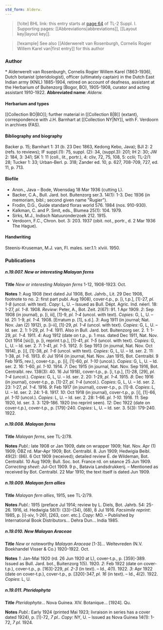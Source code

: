 ```yaml
---
std_form: Alderw.
---
```


> [!cite] BHL link: this entry starts at [page 64](https://www.biodiversitylibrary.org/page/33264791) of TL-2 Suppl. I.
> Supporting pages: [[Abbreviations|abbreviations]], [[Layout key|layout key]].

> [!example] See also [[Alderwerelt van Rosenburgh, Cornelis Rogier Willem Karel van|first entry]] for this author

### Author

\* Alderwerelt van Rosenburgh, Cornelis Rogier Willem Karel (1863-1936), Dutch botanist (pteridologist), officer (ultimately captain) in the Dutch East Indian army (KNIL) 1885-1904, retired on account of deafness, assistant at the Herbarium of Buitenzorg (Bogor, BO), 1905-1908, curator and acting assistant 1910-1922. 
**Abbreviated name**: *Alderw.*

#### Herbarium and types

[[Collection BO|BO]]; further material in [[Collection B|B]] (extant), correspondence with J.H. Barnhart at [[Collection NY|NY]], with F. Verdoorn in archives (FAS).

#### Bibliography and biography

Backer p. 15; Barnhart 1: 31 (b. 23 Dec 1863, Kedong Kebo, Java); BJI 2: 2 (refs. to reviews); IF suppl.(1): 75, suppl. (2): 34, (suppl.3): 201; IH 2: 30; JW 2: 184, 3: 341; SK 1: 11 (coll., lit., portr.), 4: cliv, 72, 75, 108, 5: cclii; TL-2/1: 28; Tucker 1: 33; Urban-Berl. p. 318; Zander ed. 10, p. 627, 708-709, 727, ed. 11, p. 713.

#### Biofile

- Anon., Java – Bode, Woensdag 18 Mar 1936 (cutting L).
- Backer, C.A., Bull. Jard. bot. Buitenzorg ser.3. 14(1): 1-3. Dec 1936 (in memoriam, bibl.; second given name "Rugier").
- Frodin, D.G., Guide standard floras world 576. 1984 (nos. 910-930).
- Kalkman, C. and P. Smit, eds., Blumea 25(1): 104. 1979.
- Sirks, M.J., Indisch Natuuronderzoek 212. 1915.
- Verdoorn, F.C., Chron. bot. 3: 203. 1937 (obit. not., portr., d. 2 Mar 1936 The Hague).

#### Handwriting

Steenis-Kruseman, M.J. van, Fl. males. ser.1.1: xlviii. 1950.

### Publications

##### n.19.007. New or interesting Malayan ferns

**Title**
*New or interesting Malayan ferns* 1-12, 1908-1923. Oct.

**Notes**
*1*: Aug 1908 (text dated Jul 1908, Bot. Jahrb., Lit. 29 Dec 1908, footnote to no. 2: first part publ. Aug 1908), cover-t.p., p. \[i, t.p.\], \[1\]-27, *pl. 1-8* (uncol. with text). *Copy*: L, U. – Issued as Bull. Dépt. Agric. Ind. néerl. 18: 1-27, *pl. 1-8.* 1908. *Review*: Peter, A., Bot. Zeit. 2(67): 91. 1 Apr 1909.
*2*: Sep 1908 (in journal), p. \[i, iii\], \[1\]-9, *pl. 1-4* (uncol. with text). *Copies*: G, L, U. – Id. 21: 1-9, *pl. 1-4.* 1908. \[Erratum p. \[1\], s.d.\].
*3*: Aug 1911 (in journal; Nat. Nov. Jan (2) 1912), p. \[i-ii\], \[1\]-29, *pl. 1-4* (uncol. with text).
*Copies*: G, L, U. – Id. ser. 2. 1: 1-29, *pl. 1-4.* 1911. Also in Bull. Jard. bot. Buitenzorg ser. 2. 1: 1-29, *pl. 1-4.* 1911.
*4*: Aug 1912 (date on t.p., p. 1 mss. dated Dec 1911, Nat. Nov. Oct 1914 \[sic\]), p. \[i, reprint t.p.\], \[1\]-41, *pl. 1-5* (uncol. with text). *Copies*: G, L, U. – Id. ser. 2. 7: 1-41, *pl. 1-5.* 1912.
*5*: Sep 1913 (in journal, Nat. Nov. Oct 1914), p. \[i\], \[1\]-38, *pl. 1-6* (uncol. with text). *Copies*: G, L, U. – Id. ser. 2. 11: 1-38, *pl. 1-6.* 1913.
*6*: Jul 1914 (in journal, Nat. Nov. Jan 1915, Bot. Centralbl. 9 Feb 1915, rev.), cover-t.p., p. \[i\], \[1\]-60, *pl. 1-10* (uncol.). *Copies*: G, L, U. – Id. ser. 2. 16: 1-60, *pl. 1-10.* 1914.
*7*: Dec 1915 (in journal, Nat. Nov. Sep 1916, Bot. Centralbl. rev. 138(3): 40. 16 Jul 1918), cover-t.p., p. \[i, t.p.\], \[1\]-28, \[29\], *pl. 1-4* (uncol.). *Copies*: G, L, U. – Id. ser. 2. 20: 1-29, *pl. 1-4.* 1915.
*8*: Dec 1916 (in journal), cover-t.p., p. \[1\]-27, *pl. 1-4* (uncol.). *Copies*: G, L, U. – Id. ser. 2. 23: 1-27, *pl. 1-4.* 1916.
*9*: Feb 1917 (in journal), cover-t.p., p. \[1\]-8. *Copies*: L, U. – Id. ser. 2. 24: 1-8. 1917.
*10*: Oct 1918 (in journal), cover-t.p., p. \[i\], \[1\]-66, *pl. 1-10* (uncol.). *Copies*: L, U. – Id. ser. 2. 28: 1-66. *pl. 1-10.* 1916.
*11*: Sep 1920, Id. ser. 3. 3: 129-186. 1920 (no reprint seen).
*12*: Dec 1922 (date on cover-t.p.), cover-t.p., p. \[179\]-240. *Copies*: L, U. – Id. ser. 3. 5(3): 179-240. 1922.

##### n.19.008. Malayan ferns

**Title**
*Malayan ferns*, see TL-2/78.

**Notes**
*Publ*.: late 1908 or Jan 1909, date on wrapper 1909; Nat. Nov. Apr (1) 1909; ÖBZ rd. Mar-Apr 1909; Bot. Centralbl. 8. Jun 1909; Hedwigia Beibl. 49(2): (86). 6 Oct 1909 (received); detailed review É. de Wildeman, Bot. Centralbl. 10 Aug 1909; Bull. Soc. bot. France rd. on séance 25 Jun 1909.
*Correcting sheet*: Jul-Oct 1909. 9 p., Batavia Landsdrukkerij. – Mentioned as received by Bot. Centralbl. 22 Mar 1910; the text itself is dated Jun 1909.

##### n.19.009. Malayan fern allies

**Title**
*Malayan fern allies*, 1915, see TL-2/79.

**Notes**
*Publ*.: 1915 (preface Jul 1914; review by L. Diels, Bot. Jahrb. 54: 25-26. 1916, id. Hedwigia 58(1): (33)-(34), (68), 8 Jul 1916.
*Facsimile reprint*: 1985, p. \[i\]-xiv, 1-261, \[263, corr. etc.\]. *Copy*: MO. – Published by International Book Distributors... Dehra Dun... India 1985.

##### n.19.010. New Malayan Araceae

**Title**
*New* or noteworthy *Malayan Araceae* \[1-3\]... Weltevreden (N.V. Boekhandel Visser & Co.) 1920-1922. Oct.

**Notes**
*1*: Jan-Mai 1920 (rd. 26 Jun 1920 at L), cover-t.p., p. \[359\]-389. Issued as Bull. Jard. bot., Buitenzorg 1(5). 1920.
*2*: Feb 1922 (date on cover-t.p.), cover-t.p., p. \[163\]-229, *pl. 2-3* (in text). – Id., 4(1). 1922.
*3*: Apr 1922 (date on cover-t.p.), cover-t.p., p. \[320\]-347, *pl. 16* (in text). – Id., 4(2). 1922.
*Copies*: L, U.

##### n.19.011. Pteridophyta

**Title**
*Pteridophyta*... Nova Guinea. XIV. Botanique... \[1924\]. Qu.

**Notes**
*Publ*.: Early 1924 (printed Mai 1923; livraison in series has a cover dated 1924), p. \[1\]-72, *7 pl*.. *Copy*: NY, U. – Issued as Nova Guinea 14(1): 1-72, *7 pl*. 1924.

